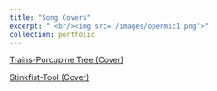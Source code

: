 ```yaml
---
title: "Song Covers"
excerpt: " <br/><img src='/images/openmic1.png'>"
collection: portfolio
---
```


[Trains-Porcupine Tree (Cover)]()

[Stinkfist-Tool (Cover)]()

